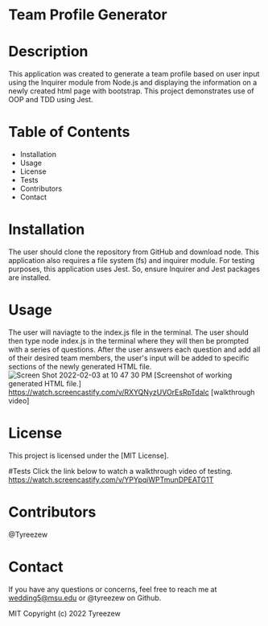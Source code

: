 # Team Profile Generator


# Description
This application was created to generate a team profile based on user input using the Inquirer module from Node.js and displaying the information on a newly created html page with bootstrap. This project demonstrates use of OOP and TDD using Jest.

# Table of Contents
* Installation
* Usage 
* License
* Tests
* Contributors
* Contact

# Installation
The user should clone the repository from GitHub and download node. This application also requires a file system (fs) and inquirer module. For testing purposes, this application uses Jest. So, ensure Inquirer and Jest packages are installed.

# Usage
The user will naviagte to the index.js file in the terminal. The user should then type node index.js in the terminal where they will then be prompted with a series of questions. After the user answers each question and add all of their desired team members, the user's input will be added to specific sections of the newly generated HTML file. 
![Screen Shot 2022-02-03 at 10 47 30 PM](https://user-images.githubusercontent.com/43646678/152592506-333ae534-c566-4aae-bf7d-8c37217c9a8f.png)
[Screenshot of working generated HTML file.]
https://watch.screencastify.com/v/RXYQNyzUVOrEsRpTdalc
[walkthrough video]


# License 
This project is licensed under the [MIT License]. 

#Tests
Click the link below to watch a walkthrough video of testing.
https://watch.screencastify.com/v/YPYpqiWPTmunDPEATG1T

# Contributors

@Tyreezew

# Contact

If you have any questions or concerns, feel free to reach me at wedding5@msu.edu or @tyreezew on Github.

MIT Copyright (c) 2022 Tyreezew
